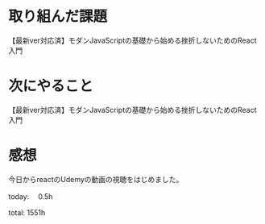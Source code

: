 # 取り組んだ課題
【最新ver対応済】モダンJavaScriptの基礎から始める挫折しないためのReact入門


# 次にやること
【最新ver対応済】モダンJavaScriptの基礎から始める挫折しないためのReact入門


# 感想 
今日からreactのUdemyの動画の視聴をはじめました。

today: 　0.5h

total: 1551h
